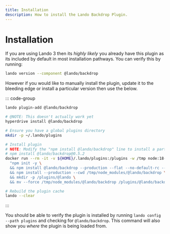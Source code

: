 ```yaml
---
title: Installation
description: How to install the Lando Backdrop Plugin.
---
```


# Installation

If you are using Lando 3 then its *highly likely* you already have this plugin as its included by default in most installation pathways. You can verify this by running:

```sh
lando version --component @lando/backdrop
```

However if you would like to manually install the plugin, update it to the bleeding edge or install a particular version then use the below.

::: code-group
```sh [lando 3.21+]
lando plugin-add @lando/backdrop
```

```sh [hyperdrive]
# @NOTE: This doesn't actually work yet
hyperdrive install @lando/backdrop
```

```sh [docker]
# Ensure you have a global plugins directory
mkdir -p ~/.lando/plugins

# Install plugin
# NOTE: Modify the "npm install @lando/backdrop" line to install a particular version eg
# npm install @lando/backdrop@0.5.2
docker run --rm -it -v ${HOME}/.lando/plugins:/plugins -w /tmp node:18-alpine sh -c \
  "npm init -y \
  && npm install @lando/backdrop --production --flat --no-default-rc --no-lockfile --link-duplicates \
  && npm install --production --cwd /tmp/node_modules/@lando/backdrop \
  && mkdir -p /plugins/@lando \
  && mv --force /tmp/node_modules/@lando/backdrop /plugins/@lando/backdrop"

# Rebuild the plugin cache
lando --clear
```
:::

You should be able to verify the plugin is installed by running `lando config --path plugins` and checking for `@lando/backdrop`. This command will also show you _where_ the plugin is being loaded from.
